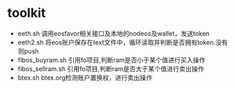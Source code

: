# toolkit

* eeth.sh 调用eosfavor相关接口及本地的nodeos及wallet，发送token
* eeth2.sh 将eos账户保存在text文件中，循环读取并判断是否拥有token.没有则push
* fibos_buyram.sh 引用fo项目,判断ram是否小于某个值进行买入操作
* fibos_sellram.sh 引用fo项目,判断ram是否大于某个值进行卖出操作
* btex.sh btex.org检测账户置换权，进行卖出操作
